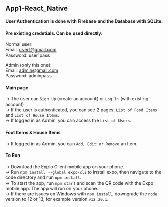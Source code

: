 ## App1-React_Native

#### User Authentication is done with Firebase and the Database with SQLite. 

#### Pre existing credetials. Can be used directly:

Normal user: <br />
Email: user1@gmail.com <br />
Password: user1pass

Admin (only this one): <br />
Email: admin@gmail.com<br />
Password: adminpass

#### Main page <br />
-> The user can `Sign Up` (create an account) or `Log In` (with existing account). <br />
-> If the user is authenticated, you can see 2 pages: `List of Food Items` and `List of House Items`. <br />
-> If logged in as Admin, you can access the `List of Users`. <br />

#### Foot Items & House Items <br />
-> If logged in as Admin, you can `Add, Edit or Remove` an Item. 

#### To Run <br />
-> Download the Explo Client mobile app on your phone. <br />
-> Run `npm install --global expo-cli` to install expo, then navigate to the code directory and run `npm install`. <br />
-> To start the app, run `npm start` and scan the QR code with the Expo mobile app. The app will run on your phone. <br />
-> If there are issues on Windows with `npm install`, downgrade the `node` version to 12 or 13, for example version `v12.20.1`.
